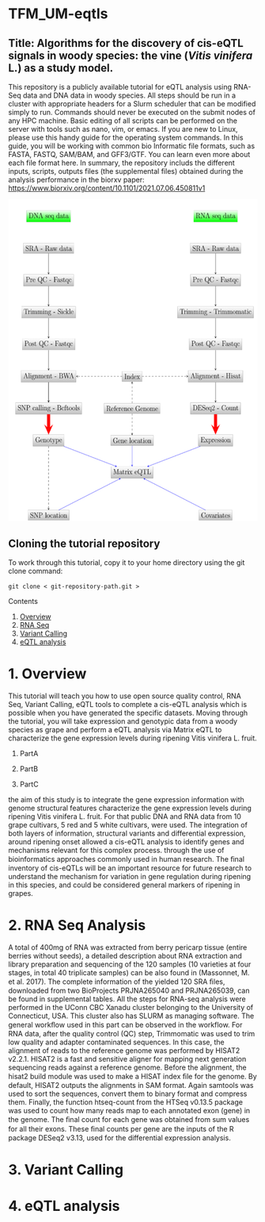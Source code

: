 # TFM_UM-eqtls
## Title: Algorithms for the discovery of cis-eQTL signals in woody species: the vine (*Vitis vinifera* L.) as a study model.


This repository is a publicly available tutorial for eQTL analysis using RNA-Seq data and DNA data in woody species. All steps should be run in a cluster with appropriate headers for a Slurm scheduler that can be modified simply to run. Commands should never be executed on the submit nodes of any HPC machine. Basic editing of all scripts can be performed on the server with tools such as nano, vim, or emacs. If you are new to Linux, please use this handy guide for the operating system commands. In this guide, you will be working with common bio Informatic file formats, such as FASTA, FASTQ, SAM/BAM, and GFF3/GTF. You can learn even more about each file format here. 
In summary, the repository includs the different inputs, scripts, outputs files (the supplemental files) obtained during the analysis performance in the biorxv paper: https://www.biorxiv.org/content/10.1101/2021.07.06.450811v1





![Screenshot](/Figures/generalpipeline.png)


## Cloning the tutorial repository

To work through this tutorial, copy it to your home directory using the git clone command:
```
git clone < git-repository-path.git > 

```

Contents
 1. [Overview](#-1-Overwiew)
 2. [RNA Seq](#-2-RNA-Seq-Analysis)
 3. [Variant Calling](#-3-Variant-Calling)
 4. [eQTL analysis](#-4-eQTL-analysis)

# 1. Overview
This tutorial will teach you how to use open source quality control, RNA Seq, Variant Calling, eQTL tools to complete a cis-eQTL analysis which is possible when you  have generated the specific datasets. Moving through the tutorial, you will take expression and genotypic data from a woody species as grape and perform a eQTL analysis via Matrix eQTL to characterize the gene expression levels during ripening Vitis vinifera L. fruit.



1. PartA

2. PartB

3. PartC
    
the aim of this study is to integrate the gene expression information with genome structural features characterize the gene expression levels during ripening Vitis vinifera L. fruit. For that public DNA and RNA data from 10 grape cultivars, 5 red and 5 white cultivars, were used. The integration of both layers of  information, structural variants and differential expression, around ripening onset allowed a cis-eQTL analysis to identify genes and mechanisms relevant for this complex process. through the use of bioinformatics approaches commonly used in human research. The ﬁnal inventory of cis-eQTLs will be an important resource for future research to understand the mechanism for variation in gene regulation during ripening in this species, and could be considered general markers of ripening in grapes.


# 2. RNA Seq Analysis
A total of 400mg of RNA was extracted from berry pericarp tissue (entire berries without seeds), a detailed description about RNA extraction and library preparation and sequencing of the 120 samples (10 varieties at four stages, in total 40 triplicate samples) can be also found in (Massonnet, M. et al. 2017). The complete information of the yielded 120 SRA ﬁles, downloaded from two BioProjects PRJNA265040 and PRJNA265039, can be found in supplemental tables. All the steps for RNA-seq analysis were performed in the UConn CBC Xanadu cluster belonging to the University of Connecticut, USA. This cluster also has SLURM as managing software. The general workﬂow used in this part can be observed in the workflow. For RNA data, after the quality control (QC) step, Trimmomatic was used to trim low quality and adapter contaminated sequences. In this case, the alignment of reads to the reference genome was performed by HISAT2 v2.2.1. HISAT2 is a fast and sensitive aligner for mapping next generation sequencing reads against a reference genome. Before the alignment, the hisat2 build module was used to make a HISAT index ﬁle for the genome. By default, HISAT2 outputs the alignments in SAM format. Again samtools was used to sort the sequences, convert them to binary format and compress them. Finally, the function htseq-count from the HTSeq v0.13.5 package was used to count how many reads map to each annotated exon (gene) in the genome. The ﬁnal count for each gene was obtained from sum values for all their exons. These ﬁnal counts per gene are the inputs of the R package DESeq2 v3.13, used for the differential expression analysis.


# 3. Variant Calling

# 4. eQTL analysis
